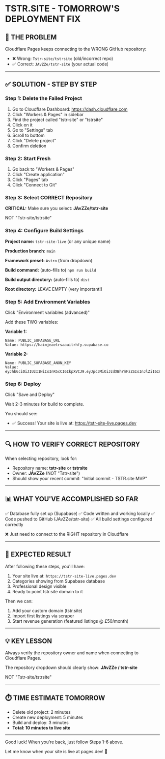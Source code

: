 # TSTR.SITE - TOMORROW'S DEPLOYMENT FIX

## 🎯 THE PROBLEM

Cloudflare Pages keeps connecting to the WRONG GitHub repository:
- ❌ Wrong: `Tstr-site/tstrsite` (old/incorrect repo)
- ✅ Correct: `JAvZZe/tstr-site` (your actual code)

---

## ✅ SOLUTION - STEP BY STEP

### Step 1: Delete the Failed Project

1. Go to Cloudflare Dashboard: https://dash.cloudflare.com
2. Click "Workers & Pages" in sidebar
3. Find the project called "tstr-site" or "tstrsite"
4. Click on it
5. Go to "Settings" tab
6. Scroll to bottom
7. Click "Delete project"
8. Confirm deletion

### Step 2: Start Fresh

1. Go back to "Workers & Pages"
2. Click "Create application"
3. Click "Pages" tab
4. Click "Connect to Git"

### Step 3: Select CORRECT Repository

**CRITICAL:** Make sure you select: **JAvZZe/tstr-site**

NOT "Tstr-site/tstrsite"

### Step 4: Configure Build Settings

**Project name:** `tstr-site-live` (or any unique name)

**Production branch:** `main`

**Framework preset:** `Astro` (from dropdown)

**Build command:** (auto-fills to) `npm run build`

**Build output directory:** (auto-fills to) `dist`

**Root directory:** LEAVE EMPTY (very important!)

### Step 5: Add Environment Variables

Click "Environment variables (advanced)"

Add these TWO variables:

**Variable 1:**
```
Name: PUBLIC_SUPABASE_URL
Value: https://haimjeaetrsaauitrhfy.supabase.co
```

**Variable 2:**
```
Name: PUBLIC_SUPABASE_ANON_KEY
Value: eyJhbGciOiJIUzI1NiIsInR5cCI6IkpXVCJ9.eyJpc3MiOiJzdXBhYmFzZSIsInJlZiI6ImhhaW1qZWFldHJzYWF1aXRyaGZ5Iiwicm9sZSI6ImFub24iLCJpYXQiOjE3NjAwNjAxNTksImV4cCI6MjA3NTYzNjE1OX0.1SoHZoMAeap4p2Fy4HxzHJ4IRZWZ78VamGd0JWQ0OqM
```

### Step 6: Deploy

Click "Save and Deploy"

Wait 2-3 minutes for build to complete.

You should see:
- ✅ Success! Your site is live at: https://tstr-site-live.pages.dev

---

## 🔍 HOW TO VERIFY CORRECT REPOSITORY

When selecting repository, look for:
- Repository name: **tstr-site** or **tstrsite**
- Owner: **JAvZZe** (NOT "Tstr-site")
- Should show your recent commit: "Initial commit - TSTR.site MVP"

---

## 📊 WHAT YOU'VE ACCOMPLISHED SO FAR

✅ Database fully set up (Supabase)
✅ Code written and working locally
✅ Code pushed to GitHub (JAvZZe/tstr-site)
✅ All build settings configured correctly

❌ Just need to connect to the RIGHT repository in Cloudflare

---

## 🎯 EXPECTED RESULT

After following these steps, you'll have:
1. Your site live at: `https://tstr-site-live.pages.dev`
2. Categories showing from Supabase database
3. Professional design visible
4. Ready to point tstr.site domain to it

Then we can:
1. Add your custom domain (tstr.site)
2. Import first listings via scraper
3. Start revenue generation (featured listings @ £50/month)

---

## 💡 KEY LESSON

Always verify the repository owner and name when connecting to Cloudflare Pages.

The repository dropdown should clearly show:
**JAvZZe / tstr-site**

NOT "Tstr-site/tstrsite"

---

## ⏱️ TIME ESTIMATE TOMORROW

- Delete old project: 2 minutes
- Create new deployment: 5 minutes
- Build and deploy: 3 minutes
- **Total: 10 minutes to live site**

---

Good luck! When you're back, just follow Steps 1-6 above.

Let me know when your site is live at pages.dev! 🚀
